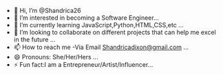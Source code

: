 - 👋 Hi, I’m @Shandrica26
- 👀 I’m interested in becoming a Software Engineer...
- 🌱 I’m currently learning JavaScript,Python,HTML,CSS,etc ...
- 💞️ I’m looking to collaborate on different projects that can help me excel in the future ...
- 📫 How to reach me -Via Email Shandricadixon@gmail.com ...
- 😄 Pronouns: She/Her/Hers ...
- ⚡ Fun fact:I am a Entrepreneur/Artist/Influencer...

<!---
Shandrica26/Shandrica26 is a ✨ special ✨ repository because its `README.md` (this file) appears on your GitHub profile.
You can click the Preview link to take a look at your changes.
--->
